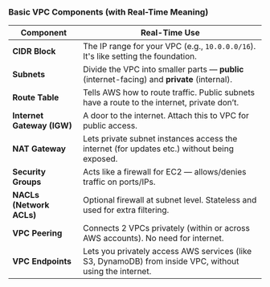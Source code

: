 ### Basic VPC Components (with Real-Time Meaning)

| Component                  | Real-Time Use                                                                                           |
| -------------------------- | ------------------------------------------------------------------------------------------------------- |
| **CIDR Block**             | The IP range for your VPC (e.g., `10.0.0.0/16`). It's like setting the foundation.                      |
| **Subnets**                | Divide the VPC into smaller parts — **public** (internet-facing) and **private** (internal).            |
| **Route Table**            | Tells AWS how to route traffic. Public subnets have a route to the internet, private don’t.             |
| **Internet Gateway (IGW)** | A door to the internet. Attach this to VPC for public access.                                           |
| **NAT Gateway**            | Lets private subnet instances access the internet (for updates etc.) without being exposed.             |
| **Security Groups**        | Acts like a firewall for EC2 — allows/denies traffic on ports/IPs.                                      |
| **NACLs (Network ACLs)**   | Optional firewall at subnet level. Stateless and used for extra filtering.                              |
| **VPC Peering**            | Connects 2 VPCs privately (within or across AWS accounts). No need for internet.                        |
| **VPC Endpoints**          | Lets you privately access AWS services (like S3, DynamoDB) from inside VPC, without using the internet. |
